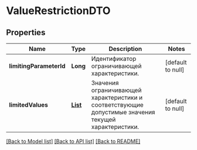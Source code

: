 # ValueRestrictionDTO
## Properties

| Name | Type | Description | Notes |
|------------ | ------------- | ------------- | -------------|
| **limitingParameterId** | **Long** | Идентификатор ограничивающей характеристики. | [default to null] |
| **limitedValues** | [**List**](OptionValuesLimitedDTO.md) | Значения ограничивающей характеристики и соответствующие допустимые значения текущей характеристики. | [default to null] |

[[Back to Model list]](../README.md#documentation-for-models) [[Back to API list]](../README.md#documentation-for-api-endpoints) [[Back to README]](../README.md)

